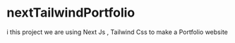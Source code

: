 # nextTailwindPortfolio
i this project we are using Next Js , Tailwind Css to make a Portfolio website

